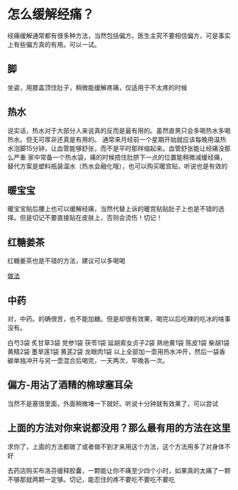 # 怎么缓解经痛？

经痛缓解通常都有很多种方法，当然包括偏方。医生主究不要相信偏方，可是事实上有些偏方真的有用。可以一试。

## 脚

坐姿，用膝盖顶住肚子，稍微能缓解疼痛，仅适用于不太疼的时候

## 热水

说实话，热水对于大部分人来说真的反而是最有用的。虽然直男只会多喝热水多喝热水。但无可厚非还真是有用的。
通常来月经前一个星期开始就应该每晚用温热水泡脚15分钟，让血管能够舒张，而不是平时那样缩起来。血管舒张能让经痛没那么严重
家中常备一个热水袋，痛的时候捂住肚脐下一点的位置能稍微减缓经痛，替代方案是塑料瓶装温水（热水会融化哦），也可以购买暖宫贴，听说也是有效的

## 暖宝宝

暖宝宝贴后腰上也可以缓解经痛，当然代替上诉的暖宫贴贴肚子上也是不错的选择。但是切记不要直接贴在皮肤上，否则会烫伤！切记！

## 红糖姜茶

红糖姜茶也是不错的方法，建议可以多喝喝

[做法](https://baike.baidu.com/item/%E7%BA%A2%E7%B3%96%E5%A7%9C%E8%8C%B6/7085009)

## 中药

对，中药。的确很苦，也不能加糖。但是却很有效果，喝完以后吃辣的吃冰的啥事没有。

白芍3袋 
炙甘草3袋
党参1袋 
茯苓1袋 
延胡索女贞子2袋
熟地黄1袋
陈皮1袋
柴胡1袋
黄精2袋
墨旱莲1袋 
黄芪2袋
龙眼肉1袋
以上全部加一壶用热水冲开，然后一袋香碳单独冲开与另一壶混合后喝完，一天两次，早晚各一次。

## 偏方-用沾了酒精的棉球塞耳朵

当然不是塞很里面，外面稍微堵一下就好。听说十分钟就有效果了，可以尝试

## 上面的方法对你来说都没用？那么最有用的方法在这里

求你了，上面的方法都做了或者做不到才来用这个方法，这个方法用多了对身体不好

去药店购买布洛芬缓释胶囊，一颗能让你不痛至少四个小时，如果真的太痛了一颗不够那就两颗一定够。切记，能忍住的疼不要吃不要吃不要吃
